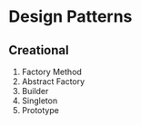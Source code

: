 # Design Patterns

## Creational

1. Factory Method
2. Abstract Factory
3. Builder
4. Singleton
5. Prototype